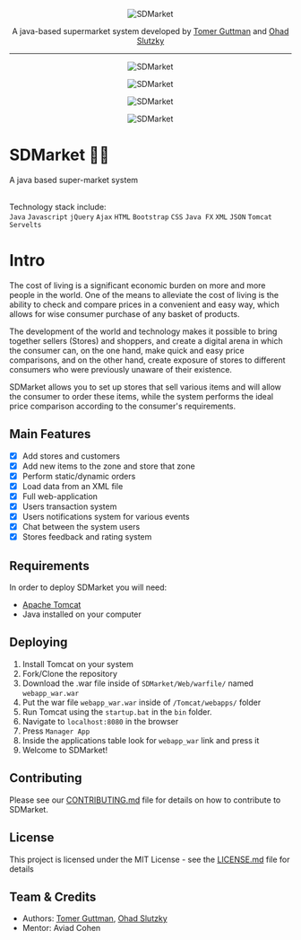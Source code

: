 <p align="center">
  <img src="https://i.ibb.co/xghRGsN/New-Project.png" title="SDMarket">
</p>
<p align="center">A java-based supermarket system developed by <a href="https://www.linkedin.com/in/tomergut" target="_blank">Tomer Guttman</a> and <a href="https://www.linkedin.com/in/ohad-slutzky/" target="_blank">Ohad Slutzky</a></p>
<hr>

<p align="center">
  <img style="" src="https://i.ibb.co/kyNyN4p/customer-Dash.png" title="SDMarket">
</p>

<p align="center">
  <img src="https://i.ibb.co/ngLky0q/cart-And-Disc.png" title="SDMarket">
</p>

<p align="center">
  <img src="https://i.ibb.co/M9tgGbb/notifi.png" title="SDMarket">
</p>

<p align="center">
  <img src="https://i.ibb.co/D5xXBc2/starz.png" title="SDMarket">
</p>

# SDMarket 🏪🛒
A java based super-market system

<br>Technology stack include:<br /> `Java` `Javascript` `jQuery` `Ajax` `HTML` `Bootstrap` `CSS` `Java FX` `XML` `JSON` `Tomcat` `Servelts`


# Intro
The cost of living is a significant economic burden on more and more people in the world. One of the means to alleviate the cost of living is the ability to check and compare prices in a convenient and easy way, which allows for wise consumer purchase of any basket of products.

The development of the world and technology makes it possible to bring together sellers (Stores) and shoppers, and create a digital arena in which the consumer can, on the one hand, make quick and easy price comparisons, and on the other hand, create exposure of stores to different consumers who were previously unaware of their existence.

SDMarket allows you to set up stores that sell various items and will allow the consumer to order these items, while the system performs the ideal price comparison according to the consumer's requirements. 

## Main Features

- [x] Add stores and customers
- [x] Add new items to the zone and store that zone
- [x] Perform static/dynamic orders
- [x] Load data from an XML file
- [x] Full web-application
- [x] Users transaction system
- [x] Users notifications system for various events
- [x] Chat between the system users
- [x] Stores feedback and rating system

## Requirements
In order to deploy SDMarket you will need:
* [Apache Tomcat](http://tomcat.apache.org/)
* Java installed on your computer
    
## Deploying

1. Install Tomcat on your system
2. Fork/Clone the repository
3. Download the .war file inside of `SDMarket/Web/warfile/` named `webapp_war.war`
4. Put the war file `webapp_war.war` inside of `/Tomcat/webapps/` folder
5. Run Tomcat using the `startup.bat` in the `bin` folder.
6. Navigate to `localhost:8080` in the browser
7. Press `Manager App` 
8. Inside the applications table look for `webapp_war` link and press it
9. Welcome to SDMarket!


## Contributing

Please see our [CONTRIBUTING.md](CONTRIBUTING.md) file for details on how to contribute to SDMarket.

## License

This project is licensed under the MIT License - see the [LICENSE.md](LICENSE) file for details

## Team & Credits

- Authors: <a href="mailto:tomerguttman27@gmail.com" target="_blank">Tomer Guttman</a>, <a href="mailto:ohadslu@gmail.com" target="_blank">Ohad Slutzky</a>
- Mentor: Aviad Cohen
